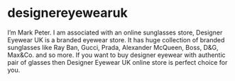 designereyewearuk
=================

I’m Mark Peter. I am associated with an online sunglasses store, Designer Eyewear UK is a branded eyewear store. It has huge collection of branded sunglasses like Ray Ban, Gucci, Prada, Alexander McQueen, Boss, D&amp;G, Max&amp;Co. and so more. If you want to buy designer eyewear with authentic pair of glasses then Designer Eyewear UK online store is perfect choice for you. 
